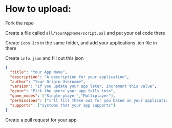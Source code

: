 # How to upload:


Fork the repo

Create a file called `all/YourAppName/script.osl` and put your osl code there

Create `icon.icn` in the same folder, and add your applications .icn file in there

Create `info.json` and fill out this json

```json
{
  "title": "Your App Name",
  "description": "A description for your application",
  "author": "Your Origin Username",
  "version": "If you update your app later, increment this value",
  "genre": "Pick the genre your app falls into",
  "game_modes": ["Single-player","Multiplayer"],
  "permissions": ["i'll fill these out for you based on your application code"],
  "supports": ["systems that your app supports"]
}
```

Create a pull request for your app
